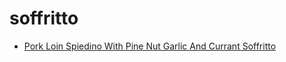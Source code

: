 # soffritto

 * [Pork Loin Spiedino With Pine Nut Garlic And Currant Soffritto](../index/p/pork-loin-spiedino-with-pine-nut-garlic-and-currant-soffritto-363373.json)
